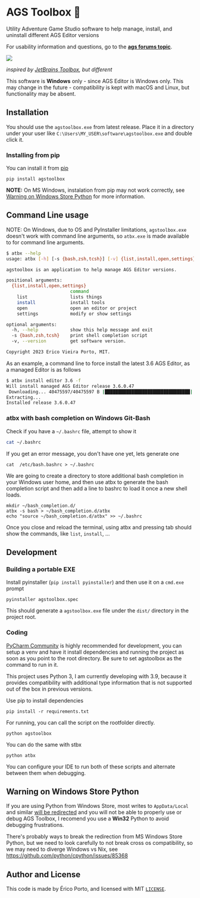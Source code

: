# AGS Toolbox 🧰
Utility Adventure Game Studio software to help manage, install, and uninstall different AGS Editor versions

For usability information and questions, go to the [**ags forums topic**](https://www.adventuregamestudio.co.uk/forums/index.php?topic=59938.0).

![](https://user-images.githubusercontent.com/2244442/230735148-7aa061f5-90f7-4db7-ab7f-fcb5a5ea243f.png)

_inspired by [JetBrains Toolbox](https://www.jetbrains.com/toolbox-app/), but different_

This software is **Windows** only - since AGS Editor is Windows only. This may change in the future - compatibility is kept with macOS and Linux, but functionality may be absent.


## Installation

You should use the `agstoolbox.exe` from latest release. Place it in a directory under your user like `C:\Users\MY_USER\software\agstoolbox.exe` and double click it.

### Installing from pip

You can install it from [pip](https://pypi.org/project/agstoolbox/)

    pip install agstoolbox

**NOTE:** On MS Windows, instalation from pip may not work correctly, see [Warning on Windows Store Python](#warning-on-windows-store-python) for more information.

## Command Line usage

NOTE: On Windows, due to OS and PyInstaller limitations, `agstoolbox.exe` doesn't work with command line arguments, so `atbx.exe` is made available to for command line arguments.

```sh
$ atbx --help
usage: atbx [-h] [-s {bash,zsh,tcsh}] [-v] {list,install,open,settings} ...

agstoolbox is an application to help manage AGS Editor versions.

positional arguments:
  {list,install,open,settings}
                        command
    list                lists things
    install             install tools
    open                open an editor or project
    settings            modify or show settings

optional arguments:
  -h, --help            show this help message and exit
  -s {bash,zsh,tcsh}    print shell completion script
  -v, --version         get software version.

Copyright 2023 Erico Vieira Porto, MIT.
```

As an example, a command line to force install the latest 3.6 AGS Editor, as a managed Editor is as follows

```sh
$ atbx install editor 3.6 -f
Will install managed AGS Editor release 3.6.0.47
 Downloading... 40475597/40475597 B |████████████████████████████████| AGS-3.6.0.47.zip
Extracting...
Installed release 3.6.0.47
```

### atbx with bash completion on Windows Git-Bash

Check if you have a `~/.bashrc` file, attempt to show it

```sh
cat ~/.bashrc
```

If you get an error message, you don't have one yet, lets generate one

```
cat  /etc/bash.bashrc > ~/.bashrc
```

We are going to create a directory to store additional bash completion in your Windows user home,
and then use atbx to generate the bash completion script and then add a line to bashrc to load it
once a new shell loads.

```
mkdir ~/bash_completion.d/
atbx -s bash > ~/bash_completion.d/atbx
echo "source ~/bash_completion.d/atbx" >> ~/.bashrc
```

Once you close and reload the terminal, using atbx and pressing tab should show the commands, like
`list`, `install`, ...


## Development

### Building a portable EXE

Install pyinstaller (`pip install pyinstaller`) and then use it on a `cmd.exe` prompt

    pyinstaller agstoolbox.spec
	
This should generate a `agstoolbox.exe` file under the `dist/` directory in the project root.

### Coding

[PyCharm Community](https://www.jetbrains.com/pycharm/) is highly recommended for development, you can setup a venv and have it install dependencies and running the project as soon as you point to the root directory.
Be sure to set agstoolbox as the command to run in it.

This project uses Python 3, I am currently developing with 3.9, because it provides compatibility with additional type information that is not supported out of the box in previous versions. 

Use pip to install dependencies

    pip install -r requirements.txt

For running, you can call the script on the rootfolder directly.

    python agstoolbox

You can do the same with stbx

    python atbx

You can configure your IDE to run both of these scripts and alternate between them when debugging.

    
## Warning on Windows Store Python

If you are using Python from Windows Store, most writes to `AppData/Local` and similar [will be redirected](https://github.com/python/cpython/issues/95029) and you will not be able to properly use or debug AGS Toolbox, I recomend you use a **Win32** Python to avoid debugging frustrations.

There's probably ways to break the redirection from MS Windows Store Python, but we need to look carefully to not break cross os compatibility, so we may need to diverge Windows vs Nix, see https://github.com/python/cpython/issues/85368


## Author and License

This code is made by Érico Porto, and licensed with MIT [`LICENSE`](LICENSE).
